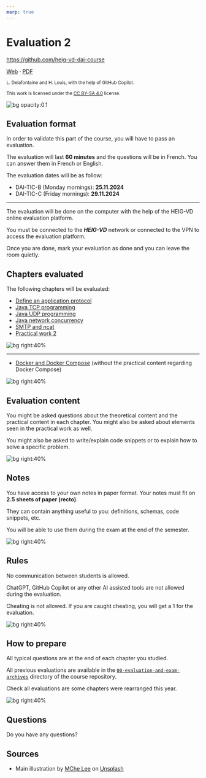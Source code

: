 ```yaml
---
marp: true
---
```


<!--
theme: gaia
size: 16:9
paginate: true
author: L. Delafontaine and H. Louis, with the help of GitHub Copilot
title: 'HEIG-VD DAI Course - Evaluation 2'
description: 'Evaluation 2 for the DAI course at HEIG-VD, Switzerland'
url: https://heig-vd-dai-course.github.io/heig-vd-dai-course/17-evaluation-2/
footer: '**HEIG-VD** - DAI Course 2024-2025 - CC BY-SA 4.0'
style: |
    :root {
        --color-background: #fff;
        --color-foreground: #333;
        --color-highlight: #f96;
        --color-dimmed: #888;
        --color-headings: #7d8ca3;
    }
    blockquote {
        font-style: italic;
    }
    table {
        width: 100%;
    }
    th:first-child {
        width: 15%;
    }
    h1, h2, h3, h4, h5, h6 {
        color: var(--color-headings);
    }
    h2, h3, h4, h5, h6 {
        font-size: 1.5rem;
    }
    h1 a:link, h2 a:link, h3 a:link, h4 a:link, h5 a:link, h6 a:link {
        text-decoration: none;
    }
    section:not([class=lead]) > p, blockquote {
        text-align: justify;
    }
headingDivider: 4
-->

[web]: https://heig-vd-dai-course.github.io/heig-vd-dai-course/17-evaluation-2/
[pdf]:
  https://heig-vd-dai-course.github.io/heig-vd-dai-course/17-evaluation-2/17-evaluation-2-presentation.pdf
[license]:
  https://github.com/heig-vd-dai-course/heig-vd-dai-course/blob/main/LICENSE.md
[illustration]: ./images/main-illustration.jpg

# Evaluation 2

<!--
_class: lead
_paginate: false
-->

<https://github.com/heig-vd-dai-course>

[Web][web] · [PDF][pdf]

<small>L. Delafontaine and H. Louis, with the help of GitHub Copilot.</small>

<small>This work is licensed under the [CC BY-SA 4.0][license] license.</small>

![bg opacity:0.1][illustration]

## Evaluation format

In order to validate this part of the course, you will have to pass an
evaluation.

The evaluation will last **60 minutes** and the questions will be in French. You
can answer them in French or English.

The evaluation dates will be as follow:

- DAI-TIC-B (Monday mornings): **25.11.2024**
- DAI-TIC-C (Friday mornings): **29.11.2024**

---

The evaluation will be done on the computer with the help of the HEIG-VD online
evaluation platform.

You must be connected to the _**HEIG-VD**_ network or connected to the VPN to
access the evaluation platform.

Once you are done, mark your evaluation as done and you can leave the room
quietly.

## Chapters evaluated

The following chapters will be evaluated:

- [Define an application protocol](https://github.com/heig-vd-dai-course/heig-vd-dai-course/blob/main/11-define-an-application-protocol)
- [Java TCP programming](https://github.com/heig-vd-dai-course/heig-vd-dai-course/blob/main/12-java-tcp-programming)
- [Java UDP programming](https://github.com/heig-vd-dai-course/heig-vd-dai-course/blob/main/13-java-udp-programming)
- [Java network concurrency](https://github.com/heig-vd-dai-course/heig-vd-dai-course/blob/main/14-java-network-concurrency)
- [SMTP and ncat](https://github.com/heig-vd-dai-course/heig-vd-dai-course/blob/main/15-smtp-and-ncat)
- [Practical work 2](https://github.com/heig-vd-dai-course/heig-vd-dai-course/blob/main/16-practical-work-2)

![bg right:40%][illustration]

---

- [Docker and Docker Compose](https://github.com/heig-vd-dai-course/heig-vd-dai-course/tree/main/06-docker-and-docker-compose)
  (without the practical content regarding Docker Compose)

![bg right:40%][illustration]

## Evaluation content

You might be asked questions about the theoretical content and the practical
content in each chapter. You might also be asked about elements seen in the
practical work as well.

You might also be asked to write/explain code snippets or to explain how to
solve a specific problem.

![bg right:40%][illustration]

## Notes

You have access to your own notes in paper format. Your notes must fit on **2.5
sheets of paper (recto)**.

They can contain anything useful to you: definitions, schemas, code snippets,
etc.

You will be able to use them during the exam at the end of the semester.

![bg right:40%][illustration]

## Rules

No communication between students is allowed.

ChatGPT, GitHub Copilot or any other AI assisted tools are not allowed during
the evaluation.

Cheating is not allowed. If you are caught cheating, you will get a 1 for the
evaluation.

![bg right:40%][illustration]

## How to prepare

All typical questions are at the end of each chapter you studied.

All previous evaluations are available in the
[`00-evaluation-and-exam-archives`](https://github.com/heig-vd-dai-course/heig-vd-dai-course/tree/main/00-evaluation-and-exam-archives)
directory of the course repository.

Check all evaluations are some chapters were rearranged this year.

![bg right:40%][illustration]

## Questions

<!-- _class: lead -->

Do you have any questions?

## Sources

- Main illustration by [MChe Lee](https://unsplash.com/@mclee) on
  [Unsplash](https://unsplash.com/photos/PC91Jm1DlWA)
